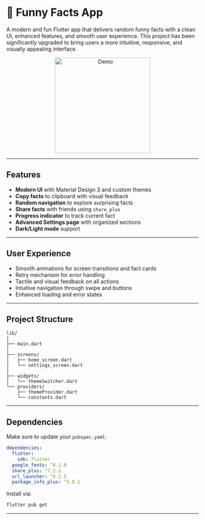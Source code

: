 
# 🎉 Funny Facts App

A modern and fun Flutter app that delivers random funny facts with a clean UI, enhanced features, and smooth user experience. This project has been significantly upgraded to bring users a more intuitive, responsive, and visually appealing interface.


<p align="center">
  <img src="assets/funny_facts.gif" width="250" alt="Demo" />
</p>

---

##  Features

-  **Modern UI** with Material Design 3 and custom themes
-  **Copy facts** to clipboard with visual feedback
-  **Random navigation** to explore surprising facts
-  **Share facts** with friends using `share_plus`
-  **Progress indicator** to track current fact
-  **Advanced Settings page** with organized sections
-  **Dark/Light mode** support

---

##  User Experience

- Smooth animations for screen transitions and fact cards
- Retry mechanism for error handling
- Tactile and visual feedback on all actions
- Intuitive navigation through swipe and buttons
- Enhanced loading and error states

---

##  Project Structure

```
lib/
│
├── main.dart
│   
├── screens/
│   ├── home_screen.dart
│   └── settings_screen.dart
│ 
├── widgets/
│   └── themeSwitcher.dart
└── providers/
    ├── themeProvider.dart
    └── constants.dart
```

---

##  Dependencies

Make sure to update your `pubspec.yaml`:

```yaml
dependencies:
  flutter:
    sdk: flutter
  google_fonts: ^6.1.0
  share_plus: ^7.2.1
  url_launcher: ^6.2.5
  package_info_plus: ^5.0.1
```

Install via:

```bash
flutter pub get
```

---

